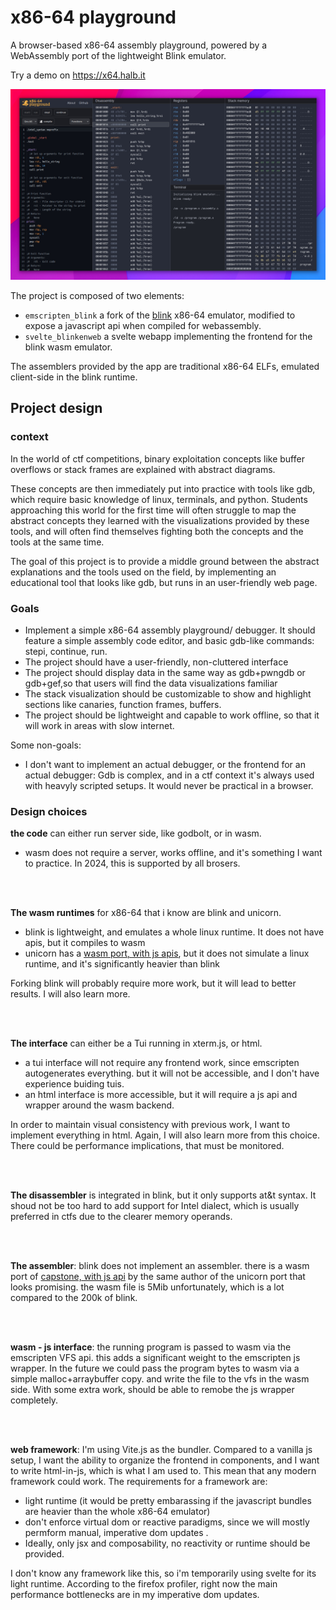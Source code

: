 # x86-64 playground

A browser-based x86-64 assembly playground, powered by a WebAssembly port of the lightweight Blink emulator.

Try a demo on https://x64.halb.it

<img src="./docs/preview2.jpg" />

The project is composed of two elements:
- `emscripten_blink` a fork of the [blink](https://github.com/jart/blink/) x86-64 emulator, modified to expose a javascript api when compiled for webassembly.
- `svelte_blinkenweb` a svelte webapp implementing the frontend for the blink wasm emulator.

The assemblers provided by the app are traditional x86-64 ELFs, emulated client-side in the blink runtime.



## Project design

### context

In the world of ctf competitions, binary exploitation concepts like buffer overflows or stack frames are explained with abstract diagrams.<br/>

These concepts are then immediately put into practice with tools like gdb, which require basic knowledge of linux, terminals, and python.
Students approaching this world for the first time will often struggle to map the abstract concepts they learned with the visualizations provided by these tools,
and will often find themselves fighting both the concepts and the tools at the same time.

The goal of this project is to provide a middle ground between the abstract explanations and the tools used on the field,
by implementing an educational tool that looks like gdb, but runs in an user-friendly web page.



### Goals

- Implement a simple x86-64 assembly playground/ debugger. It should feature a simple assembly code editor,
  and basic gdb-like commands: stepi, continue, run.
- The project should have a user-friendly, non-cluttered interface
- The project should display data in the same way as gdb+pwngdb or gdb+gef,so that
  users will find the data visualizations familiar
- The stack visualization should be customizable to show and highlight sections like canaries,
  function frames, buffers.
- The project should be lightweight and capable to work offline, so that it will work in areas with slow internet.

Some non-goals:

- I don't want to implement an actual debugger, or the frontend for an actual debugger: Gdb is complex, and
  in a ctf context it's always used with heavyly scripted setups. It would never be practical in a browser.



### Design choices

**the code** can either run server side, like godbolt, or in wasm. 
- wasm does not require a server, works offline, and it's something I want to practice. In 2024, this is supported by all brosers.

<br/><br/>

**The wasm runtimes** for x86-64 that i know are blink and unicorn.
- blink is lightweight, and emulates a whole linux runtime. It does not have apis, but it compiles to wasm
- unicorn has a [wasm port, with js apis](https://github.com/AlexAltea/unicorn.js), but it does not simulate a linux runtime, and it's significantly heavier than blink

Forking blink will probably require more work, but it will lead to better results. I will also learn more.

<br/><br/>

**The interface** can either be a Tui running in xterm.js, or html.
- a tui interface will not require any frontend work, since emscripten autogenerates everything. but it will not be accessible, and I don't
  have experience buiding tuis.
- an html interface is more accessible, but it will require a js api and wrapper around the wasm backend.

In order to maintain visual consistency with previous work, I want to implement everything in html. Again, I will also
learn more from this choice. There could be performance implications, that must be monitored.

<br/><br/>

**The disassembler** is integrated in blink, but it only supports at&t syntax. It shoud not be too hard to add support for Intel dialect, which is usually preferred in ctfs due to
the clearer memory operands.

<br/><br/>

**The assembler**: blink does not implement an assembler. there is a wasm port of [capstone, with js api](https://alexaltea.github.io/keystone.js/) by the same author of the unicorn port that
looks promising. the wasm file is 5Mib unfortunately, which is a lot compared to the 200k of blink.

<br/><br/>

**wasm - js interface**: 
the running program is passed to wasm via the emscripten VFS api. this adds a significant weight to the emscripten js wrapper.
In the future we could pass the program bytes to wasm via a simple malloc+arraybuffer copy. and write the file to the vfs in the wasm side.
With some extra work, should be able to remobe the js wrapper completely.

<br/><br/>

**web framework**: I'm using Vite.js as the bundler. Compared to a vanilla js setup, I want the ability to organize the frontend in components, and I want
to write html-in-js, which is what I am used to. This mean that any modern framework could work.
The requirements for a framework are: 
- light runtime (it would be pretty embarassing if the javascript bundles are heavier than the whole x86-64 emulator)
- don't enforce virtual dom or reactive paradigms, since we will mostly permform manual, imperative dom updates .
- Ideally, only jsx and composability, no reactivity or runtime should be provided.

I don't know any framework like this, so i'm temporarily using svelte for its light runtime.
According to the firefox profiler, right now the main performance bottlenecks are in my imperative dom updates.



